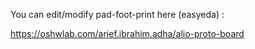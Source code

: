You can edit/modify pad-foot-print here (easyeda) : 

https://oshwlab.com/arief.ibrahim.adha/alio-proto-board
